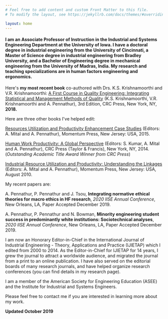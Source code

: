 ```yaml
---
# Feel free to add content and custom Front Matter to this file.
# To modify the layout, see https://jekyllrb.com/docs/themes/#overriding-theme-defaults

layout: home
---
```

#### I am an Associate Professor of Instruction in the Industrial and Systems Engineering Department at the University of Iowa. I have a doctoral degree in industrial engineering from the University of Cincinnati, a Master of Science degree in industrial engineering from Bradley University, and a Bachelor of Engineering degree in mechanical engineering from the University of Madras, India. My research and teaching specializations are in human factors engineering and ergonomics. 

Here's **my most recent book** co-authored with Drs. K.S. Krishnamoorthi and V.R. Krishnamoorthi: [A First Course in Quality Engineering: Integrating Statistical and Management Methods of Quality](https://www.crcpress.com/A-First-Course-in-Quality-Engineering-Integrating-Statistical-and-Management/Krishnamoorthi-Krishnamoorthi-Pennathur/p/book/9781498764209) (K.S. Krishnamoorthi, V.R. Krishnamoorthi and A. Pennathur), 3rd Edition, CRC Press, New York, NY, **2018.**

Here are three other books I've helped edit:

[Resources Utilization and Productivity Enhancement Case Studies](http://www.momentumpress.net/books/resources-utilization-and-productivity-enhancement-case-studies) (Editors: A. Mital and A. Pennathur), Momentum Press, New Jersey: USA, 2015.

[Human Work Productivity: A Global Perspective](https://www.crcpress.com/Human-Work-Productivity-A-Global-Perspective/Kumar-Mital-Pennathur/p/book/9781439874141) (Editors: S. Kumar, A. Mital and A. Pennathur), CRC Press (Taylor & Francis), New York, NY, 2014. (*Outstanding Academic Title Award Winner from CRC Press*)

[Industrial Resource Utilization and Productivity: Understanding the Linkages](http://www.momentumpress.net/books/industrial-resource-utilization-and-productivity) (Editors: A. Mital and A. Pennathur), Momentum Press, New Jersey: USA, August 2010.

My recent papers are:

A. Pennathur, P. Pennathur and J. Tsou, **Integrating normative ethical theories for macro ethics in HF research**, *2020 IISE Annual Conference*, New Orleans, LA, Paper Accepted December 2019.

A. Pennathur, P. Pennathur and N. Bowman, **Minority engineering student success in predominantly white institutions: Sociotechnical analyses**, *2020 IISE Annual Conference*, New Orleans, LA, Paper Accepted December 2019. 



I am now an Honorary Editor-in-Chief in the International Journal of Industrial Engineering - Theory, Applications and Practice (IJIETAP) which I edited from 2000 to 2014. As the Editor-in-Chief for IJIETAP for 14 years, I grew the journal to attract a worldwide audience, and migrated the journal from a print to an online publication. I have also served on the editorial boards of many research journals, and have helped organize research conferences (you can find details in my research page).

I am a member of the American Society for Engineering Education (ASEE) and the Institute for Industrial and Systems Engineers. 

Please feel free to contact me if you are interested in learning more about my work.

**Updated October 2019**